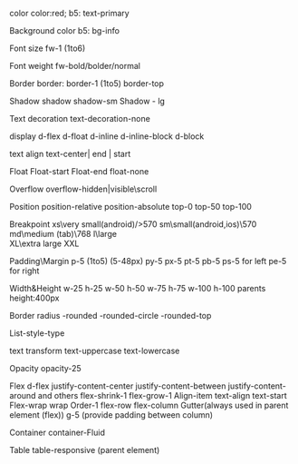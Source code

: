 color
color:red;
b5: text-primary

Background color
b5: bg-info

Font size
fw-1 (1to6)

Font weight
fw-bold/bolder/normal

Border
border:
border-1 (1to5)
border-top

Shadow
shadow
shadow-sm
Shadow - lg

Text decoration
text-decoration-none

display
d-flex 
d-float
d-inline
d-inline-block
d-block

text align
text-center| end | start

Float
Float-start
Float-end
float-none

Overflow
overflow-hidden|visible\scroll

Position
position-relative
position-absolute
top-0
top-50
top-100

Breakpoint
xs\very small(android)/>570
sm\small(android,ios)\570
md\medium (tab)\768
l\large\
XL\extra large
XXL

Padding\Margin
p-5 (1to5) (5-48px)
py-5
px-5
pt-5
pb-5
ps-5 for left
pe-5 for right

Width&Height
w-25  h-25
w-50  h-50
w-75  h-75
w-100 h-100
parents
    height:400px


Border radius
-rounded
-rounded-circle
-rounded-top

List-style-type

text transform
text-uppercase
text-lowercase

Opacity
opacity-25

Flex
d-flex
justify-content-center
justify-content-between
justify-content-around
and others
flex-shrink-1
flex-grow-1
Align-item
text-align
 text-start
Flex-wrap wrap
Order-1
flex-row
flex-column
Gutter(always used in parent element (flex))
g-5 (provide padding between column)


Container
container-Fluid

Table
table-responsive (parent element)
















